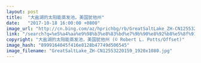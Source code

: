 ```yaml
---
layout: post
title:  "大盐湖的太阳能蒸发池，美国犹他州"
date:   "2017-10-18 16:00:00 +0800"
image_url: "http://cn.bing.com/az/hprichbg/rb/GreatSaltLake_ZH-CN12553220159_1920x1080.jpg"
link: "/search?q=%e5%a4%aa%e9%98%b3%e8%83%bd%e7%9b%90%e8%92%b8%e5%8f%91%e6%b1%a0&form=hpcapt&mkt=zh-cn"
copyright: "大盐湖的太阳能蒸发池，美国犹他州 (© Robert L. Potts/Offset)"
image_hash: "8999164045f416e8128b47749d506545"
image_filename: "GreatSaltLake_ZH-CN12553220159_1920x1080.jpg"
---
```

